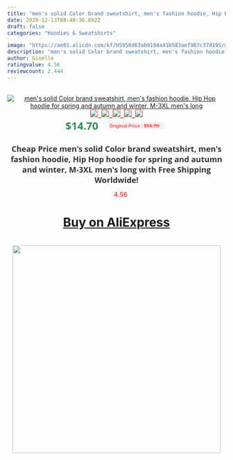 ```yaml
---
title: "men's solid Color brand sweatshirt, men's fashion hoodie, Hip Hop hoodie for spring and autumn and winter, M-3XL men's long"
date: 2020-12-13T08:40:36.892Z
draft: false
categories: "Hoodies & Sweatshirts"

image: "https://ae01.alicdn.com/kf/H5956d63ab9194a41b583aef987c37d19S/men-s-solid-Color-brand-sweatshirt-men-s-fashion-hoodie-Hip-Hop-hoodie-for-spring-and.jpg"
description: "men's solid Color brand sweatshirt, men's fashion hoodie, Hip Hop hoodie for spring and autumn and winter, M-3XL men's long"
author: Giselle
ratingvalue: 4.56
reviewcount: 2.444
---
```

<br>
<div style="text-align: center;">
<a href="https://s.click.aliexpress.com/e/_9Io2dJ" target="_blank" rel="nofollow noopener noreferrer"><img alt="men's solid Color brand sweatshirt, men's fashion hoodie, Hip Hop hoodie for spring and autumn and winter, M-3XL men's long" class="magnifier-image" src="https://ae01.alicdn.com/kf/H5956d63ab9194a41b583aef987c37d19S/men-s-solid-Color-brand-sweatshirt-men-s-fashion-hoodie-Hip-Hop-hoodie-for-spring-and.jpg_640x640.jpg">
<br>
<img style="border:1px solid salmon" src="https://ae01.alicdn.com/kf/H5956d63ab9194a41b583aef987c37d19S/men-s-solid-Color-brand-sweatshirt-men-s-fashion-hoodie-Hip-Hop-hoodie-for-spring-and.jpg_120x120.jpg">&nbsp;&nbsp;<img style="border:1px solid salmon" src="https://ae01.alicdn.com/kf/He686c4e24d394cac85101650d933630dY/men-s-solid-Color-brand-sweatshirt-men-s-fashion-hoodie-Hip-Hop-hoodie-for-spring-and.jpg_120x120.jpg">&nbsp;&nbsp;<img style="border:1px solid salmon" src="https://ae01.alicdn.com/kf/H7f0d54953607455db1ca610f0ad22d3ce/men-s-solid-Color-brand-sweatshirt-men-s-fashion-hoodie-Hip-Hop-hoodie-for-spring-and.jpg_120x120.jpg">&nbsp;&nbsp;<img style="border:1px solid salmon" src="https://ae01.alicdn.com/kf/H5d015afdff4b4f36a14f1c6316b85021O/men-s-solid-Color-brand-sweatshirt-men-s-fashion-hoodie-Hip-Hop-hoodie-for-spring-and.jpg_120x120.jpg">&nbsp;&nbsp;<img style="border:1px solid salmon" src="https://ae01.alicdn.com/kf/H25c427d43f994245bdf42eedb8d98ba2e/men-s-solid-Color-brand-sweatshirt-men-s-fashion-hoodie-Hip-Hop-hoodie-for-spring-and.jpg_120x120.jpg"></a></div><br0>
<div style="text-align: center;"><span style="background-color: white; border: 0px; box-sizing: border-box; color: seagreen; display: inline-block; font-family: &quot;open sans&quot; , &quot;arial&quot; , &quot;helvetica&quot; , sans-serif , &quot;heiti&quot;; font-size: 24px; font-stretch: inherit; font-weight: 700; line-height: inherit; margin: 0px 10px 0px 0px; padding: 0px; vertical-align: middle;">$14.70 </span>
<span style="background: rgb(255 , 241 , 241); border-radius: 3px; border: 0px; box-sizing: border-box; color: #ff4747; display: inline-block; font-family: inherit; font-size: 12px; font-stretch: inherit; font-style: inherit; font-variant: inherit; font-weight: 600; line-height: inherit; margin: 0px; padding: 2px 5px; transform: scale(0.9); vertical-align: middle;">Original Price : <b style="text-decoration: line-through;">$14.70 </b> &nbsp;&nbsp;</span></div>
<h1 style="color: #333333; display: inline-block; font-family: &quot;open sans&quot; , &quot;arial&quot; , &quot;helvetica&quot; , sans-serif , &quot;heiti&quot;; font-size: 18px; font-stretch: inherit; font-weight: 700; text-align: center;">Cheap Price men's solid Color brand sweatshirt, men's fashion hoodie, Hip Hop hoodie for spring and autumn and winter, M-3XL men's long with Free Shipping Worldwide!</h1>
<div style="color: #ff4747; text-align: center;">
<img src="https://4.bp.blogspot.com/-M0ZcTcb-5uY/XleCXlxnR4I/AAAAAAAAAEc/OrjgMkXV1oMQFaCRZj5HQwOCBcu3w1FegCPcBGAYYCw/s1600/star.png" style="height: 15px;">&nbsp;<b>4.56</b></div>
<div class="button_cont" align="center"><a class="buynow_a" href="https://s.click.aliexpress.com/e/_9Io2dJ" target="_blank" rel="nofollow noopener noreferrer"><H1>Buy on AliExpress</H1></a></div><br>
<div class="separator" style="clear: both; text-align: center;">
<img src="https://lh3.googleusercontent.com/-pTy5HemUv9M/XlePHvY0dAI/AAAAAAAAAE4/0nX5iRUoIWY8eMW9Dpxeirr157OZliDIgCLcBGAsYHQ/s1600/badge.gif" width="480">
</div>
